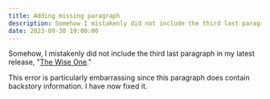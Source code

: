 ```yaml
---
title: Adding missing paragraph
description: Somehow I mistakenly did not include the third last paragrap in my latest release
date: 2023-09-30 19:00:00
---
```


Somehow, I mistakenly did not include the third last paragraph in my latest release, "[The Wise One](/anthology-i/heaven-falls/the-wise-one/)."

This error is particularly embarrassing since this paragraph does contain backstory information. I have now fixed it.
